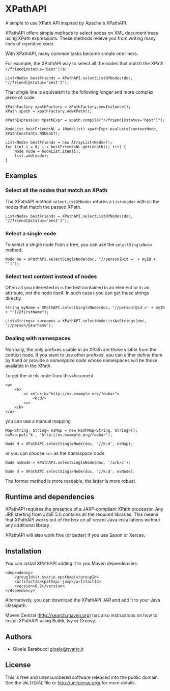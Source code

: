 XPathAPI
========

A simple to use XPath API inspired by Apache's XPathAPI.

XPathAPI offers simple methods to select nodes on XML document trees
using XPath expressions. These methods relieve you from writing many
lines of repetitive code.

With XPathAPI, many common tasks become simple one liners.

For example, the XPathAPI way to select all the nodes that match the
XPath `//friend[@status='best']` is:

	List<Node> bestFriends = XPathAPI.selectListOfNodes(doc, "//friend[@status='best']");

That single line is equivalent to the following longer and more complex
piece of code.

	XPathFactory xpathFactory = XPathFactory.newInstance();
	XPath xpath = xpathFactory.newXPath();

	XPathExpression xpathExpr = xpath.compile("//friend[@status='best']");

	NodeList bestFriendsNL = (NodeList) xpathExpr.evaluate(contextNode, XPathConstants.NODESET);

	List<Node> bestFriends = new ArrayList<Node>();
	for (int i = 0; i < bestFriendsNL.getLength(); i++) {
		Node node = nodeList.item(i);
		list.add(node);
	}


Examples
--------

### Select all the nodes that match an XPath

The XPathAPI method `selectListOfNodes` returns a `List<Node>` with all
the nodes that match the passed XPath.

	List<Node> bestFriends = XPathAPI.selectListOfNodes(doc, "//friend[@status='best']");

### Select a single node

To select a single node from a tree, you can use the `selectSingleNode`
method.

	Node me = XPathAPI.selectSingleNode(doc, "//person[@id =' + myID + "']");

### Select text content instead of nodes

Often all you interested in is the text contained in an element or in
an attribute, not the node itself. In such cases you can get these
strings directly.

	String myName = XPathAPI.selectSingleNode(doc, "//person[@id =' + myID + "']/@firstName");

	List<Strings> surnames = XPathAPI.selectNodeListAsStrings(doc, '//person/@surname');

### Dealing with namespaces

Normally, the only prefixes usable in an XPath are those visible from
the context node. If you want to use other prefixes, you can either
define them by hand or provide a _namespace node_ whose namespaces will
be those available in the XPath.

To get the `<k:d>` node from this document

	<a>
		<b>
			<c xmlns:k="http://ns.example.org/foobar">
				<k:d/>
			<c>
		</b>
	</a>

you can use a manual mapping

	Map<String, String> nsMap = new HashMap<String, String>();
	nsMap.put('k', 'http://ns.example.org/foobar');

	Node d = XPathAPI.selectSingleNode(doc, '//k:d', nsMap);

or you can choose `<c>` as the _namespace node_

	Node nsNode = XPathAPI.selectSingleNode(doc, '/a/b/c');

	Node d = XPathAPI.selectSingleNode(doc, '//k:d', nsNode);

The former method is more readable, the latter is more robust.


Runtime and dependencies
------------------------

XPathAPI requires the presence of a JAXP-compliant XPath processor. Any
JRE starting from J2SE 5.0 contains all the required libraries. This
means that XPathAPI works out of the box on all recent Java
installations without any additional library.

XPathAPI will also work fine (or better) if you use Saxon or Xerces.


Installation
------------

You can install XPathAPI adding it to you Maven dependencies:

	<dependency>
		<groupId>it.svario.xpathapi</groupId>
		<artifactId>xpathapi-jaxp</artifactId>
		<version>0.2</version>
	</dependency>

Alternatively, you can download the XPathAPI JAR and add it to your
Java classpath.

Maven Central (<http://search.maven.org>) has also instructions on how
to install XPathAPI using Buildr, Ivy or Groovy.


Authors
-------

* Gioele Barabucci <gioele@svario.it>


License
-------

This is free and unencumbered software released into the public domain.
See the `UNLICENSE` file or <http://unlicense.org/> for more details.
